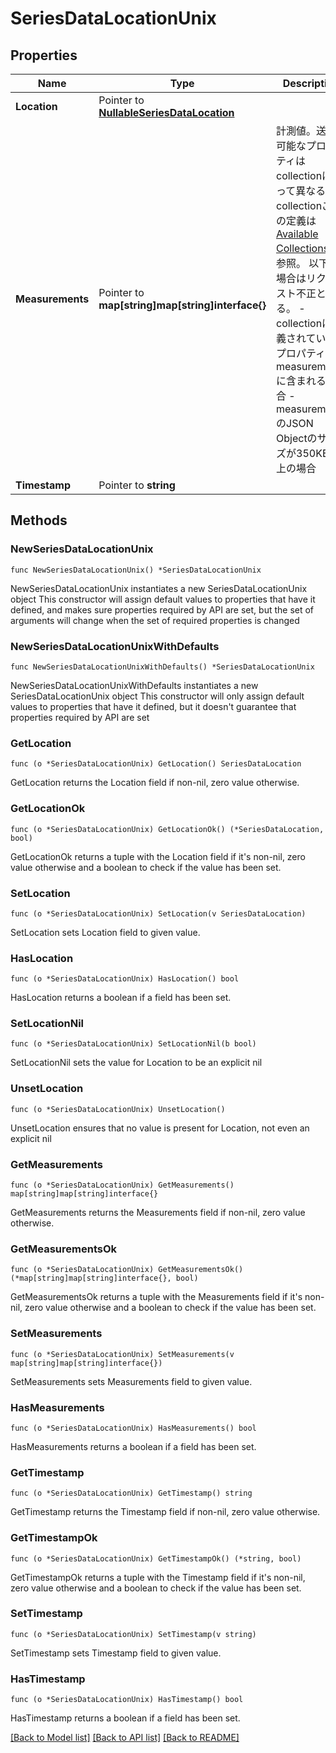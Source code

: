# SeriesDataLocationUnix

## Properties

Name | Type | Description | Notes
------------ | ------------- | ------------- | -------------
**Location** | Pointer to [**NullableSeriesDataLocation**](SeriesDataLocation.md) |  | [optional] 
**Measurements** | Pointer to **map[string]map[string]interface{}** | 計測値。送信可能なプロパティはcollectionによって異なる。 collectionごとの定義は[Available Collections](./docs/available-collections.html)を参照。  以下の場合はリクエスト不正となる。 - collectionに定義されていないプロパティがmeasurementsに含まれる場合 - measurementsのJSON Objectのサイズが350KB以上の場合 | [optional] 
**Timestamp** | Pointer to **string** |  | [optional] 

## Methods

### NewSeriesDataLocationUnix

`func NewSeriesDataLocationUnix() *SeriesDataLocationUnix`

NewSeriesDataLocationUnix instantiates a new SeriesDataLocationUnix object
This constructor will assign default values to properties that have it defined,
and makes sure properties required by API are set, but the set of arguments
will change when the set of required properties is changed

### NewSeriesDataLocationUnixWithDefaults

`func NewSeriesDataLocationUnixWithDefaults() *SeriesDataLocationUnix`

NewSeriesDataLocationUnixWithDefaults instantiates a new SeriesDataLocationUnix object
This constructor will only assign default values to properties that have it defined,
but it doesn't guarantee that properties required by API are set

### GetLocation

`func (o *SeriesDataLocationUnix) GetLocation() SeriesDataLocation`

GetLocation returns the Location field if non-nil, zero value otherwise.

### GetLocationOk

`func (o *SeriesDataLocationUnix) GetLocationOk() (*SeriesDataLocation, bool)`

GetLocationOk returns a tuple with the Location field if it's non-nil, zero value otherwise
and a boolean to check if the value has been set.

### SetLocation

`func (o *SeriesDataLocationUnix) SetLocation(v SeriesDataLocation)`

SetLocation sets Location field to given value.

### HasLocation

`func (o *SeriesDataLocationUnix) HasLocation() bool`

HasLocation returns a boolean if a field has been set.

### SetLocationNil

`func (o *SeriesDataLocationUnix) SetLocationNil(b bool)`

 SetLocationNil sets the value for Location to be an explicit nil

### UnsetLocation
`func (o *SeriesDataLocationUnix) UnsetLocation()`

UnsetLocation ensures that no value is present for Location, not even an explicit nil
### GetMeasurements

`func (o *SeriesDataLocationUnix) GetMeasurements() map[string]map[string]interface{}`

GetMeasurements returns the Measurements field if non-nil, zero value otherwise.

### GetMeasurementsOk

`func (o *SeriesDataLocationUnix) GetMeasurementsOk() (*map[string]map[string]interface{}, bool)`

GetMeasurementsOk returns a tuple with the Measurements field if it's non-nil, zero value otherwise
and a boolean to check if the value has been set.

### SetMeasurements

`func (o *SeriesDataLocationUnix) SetMeasurements(v map[string]map[string]interface{})`

SetMeasurements sets Measurements field to given value.

### HasMeasurements

`func (o *SeriesDataLocationUnix) HasMeasurements() bool`

HasMeasurements returns a boolean if a field has been set.

### GetTimestamp

`func (o *SeriesDataLocationUnix) GetTimestamp() string`

GetTimestamp returns the Timestamp field if non-nil, zero value otherwise.

### GetTimestampOk

`func (o *SeriesDataLocationUnix) GetTimestampOk() (*string, bool)`

GetTimestampOk returns a tuple with the Timestamp field if it's non-nil, zero value otherwise
and a boolean to check if the value has been set.

### SetTimestamp

`func (o *SeriesDataLocationUnix) SetTimestamp(v string)`

SetTimestamp sets Timestamp field to given value.

### HasTimestamp

`func (o *SeriesDataLocationUnix) HasTimestamp() bool`

HasTimestamp returns a boolean if a field has been set.


[[Back to Model list]](../README.md#documentation-for-models) [[Back to API list]](../README.md#documentation-for-api-endpoints) [[Back to README]](../README.md)


